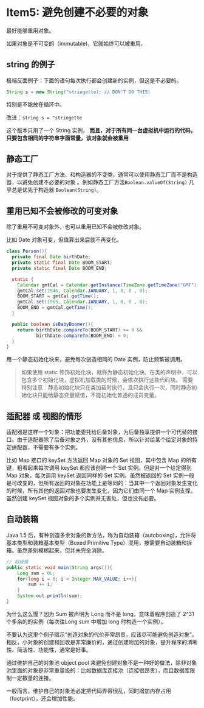 # Item5: 避免创建不必要的对象

最好能够重用对象。

如果对象是不可变的（immutable)，它就始终可以被重用。

## string 的例子

极端反面例子：下面的语句每次执行都会创建新的实例，但这是不必要的。

```java
String s = new String("stringette); // DON'T DO THIS!
```

特别是不能放在循环中。



改进：`string s = "stringette`


这个版本只用了一个 String 实例， **而且，对于所有同一台虚拟机中运行的代码，只要包含相同的字符串字面常量，该对象就会被重用**


## 静态工厂

对于提供了静态工厂方法、和构造器的不变类，通常可以使用静态工厂而不是构造器，以避免创建不必要的对象 。例如静态工厂方法`Boolean.valueOf(String)` 几乎总是优先于构造器 `Boolean(String)`。



## 重用已知不会被修改的可变对象

除了重用不可变对象外，也可以重用已知不会被修改对象。

比如 Date 对象可变，但值算出来后就不再变化。

```java
class Person(){
  private final Date birthDate;
  private static final Date BOOM_START;
  private static final Date BOOM_END;

  static {
    Calendar gmtCal = Calendar.getInstance(TimeZone.getTimeZone("GMT"));
    gmtCal.set(1946, Calendar.JANUARY, 1, 0, 0 , 0);
    BOOM_START = gmtCal.getTime();
    gmtCal.set(1965, Calendar.JANUARY, 1, 0, 0 , 0);
    BOOM_END = gmtCal.getTime();
  }

  public boolean isBabyBoomer(){
    return birthDate.compareTo(BOOM_START) >= 0 &&
           birthDate.compareTo(BOOM_END) < 0;
  }
}

```

用一个静态初始化块来，避免每次创造相同的 Date 实例，防止频繁被调用。


> 如果使用 static 修饰初始化块，就称为静态初始化块。在类的声明中，可以包含多个初始化块，虚拟机加载类的时候，会依次执行这些代码块。
> 需要特别注意：静态初始化块只在类加载时执行，且只会执行一次，同时静态初始化块只能给静态变量赋值，不能初始化普通的成员变量。


## 适配器 或 视图的情形

适配器是这样一个对象：把功能委托给后备对象，为后备独享提供一个可代替的接口。由于适配器除了后备对象之外，没有其他信息，所以针对给某个给定对象的特定适配器，不需要有多个实例。

比如 Map 接口的 keySet 方法返回 Map 对象的 Set 视图，其中包含 Map 的所有键，粗看起来每次调用 keySet 都应该创建一个 Set 实例。但是对一个给定得到 Map 对象，每次调用 keySet 返回同样的 Set 实例。虽然被返回的 Set 实例一般是可改变的，但所有返回的对象在功能上是等同的：当其中一个返回对象发生变化的时候，所有其他的返回对象也要发生变化，因为它们由同一个 Map 实例支撑。虽然创建 keySet 视图对象的多个实例并无害处，但也没有必要。


## 自动装箱

Java 1.5 后，有种创造多余对象的新方法，称为自动装箱（autoboxing)，允许将基本类型和装箱基本类型（Boxed Primitive Type）混用，按需要自动装箱和拆箱。虽然差别模糊起来，但并未完全消除。

```java
// 超级慢
public static void main(String args[]){
    Long sum = 0L;
    for(long i = 0; i < Integer.MAX_VALUE; i++){
        sum ++ i;
    }
    System.out.println(sum);
}
```


为什么这么慢？因为 Sum 被声明为 Long 而不是 long，意味着程序创造了 2^31 个多余的的实例（每次往Long sum 中增加 long 时构造一个实例）。

不要认为这里个例子暗示“创造对象的代价非常昂贵，应该尽可能避免创造对象”，相反，小对象的创建和回收是非常廉价的，通过创建附加的对象，提升程序的清晰性、简洁性、功能性，通常是好事。

通过维护自己的对象池 object pool 来避免创建对象不是一种好的做法，除非对象池里面的对象是非常重量级的：比如数据库连接池（连接很昂贵），而且数据库限制一定数量的连接。

一般而言，维护自己的对象池必定把代码弄得很乱，同时增加内存占用（footprint），还会增加性能。






